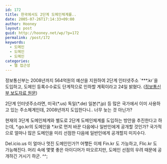 ```yaml
---
id: 172
title: 한국에서도 2단계 도메인체계를..
date: 2005-07-26T17:14:33+09:00
author: Hooney
layout: post
guid: http://hooney.net/wp/?p=172
permalink: /post/172
keywords:
  - 도메인
  - 도메인
  - 도메인
categories:
  - 웹 접근성
---
```

정보통신부는 2008년까지 564억원의 예산을 지원하여 2단계 인터넷주소 \`\***.kr\`을 도입하고, 도메인 등록수수료도 단계적으로 인하할 계획이라고 24일 밝혔다. ([정보통신부 보도자료 원문](http://www.mic.go.kr/notice/index_view.jsp?idx=4182))

2단계 인터넷주소라면, 미국(\*.us) 독일(\*.de) 일본(*.jp) 등 많은 국가에서 이미 사용하고 있는 주소체계인데, 2008년까지 도입한다니.. 너무 늦는 것 아닌가? 

현재의 3단계 도메인체계와 별도로 2단계 도메인체계를 도입하는 방안을 추진한다고 하는데, \*.go.kr의 도메인을 \*.kr로 먼저 바꾼 다음에나 일반인에게 공개할 것인가? 국가적으로 얼마나 많은 도메인을 미리 선점한 다음에 일반인에게 공개할지 미지수다.

Del.icio.us 이 얼마나 멋진 도메인인가?! 어쨓든 이제 Fin.kr 도 가능하고, Flic.kr 도 가능해진다. 머리 속에 몇몇 좋은 아이디어가 떠오르지만, 도메인 선점의 우려 때문에 공개하긴 거시기 하군. ^^;